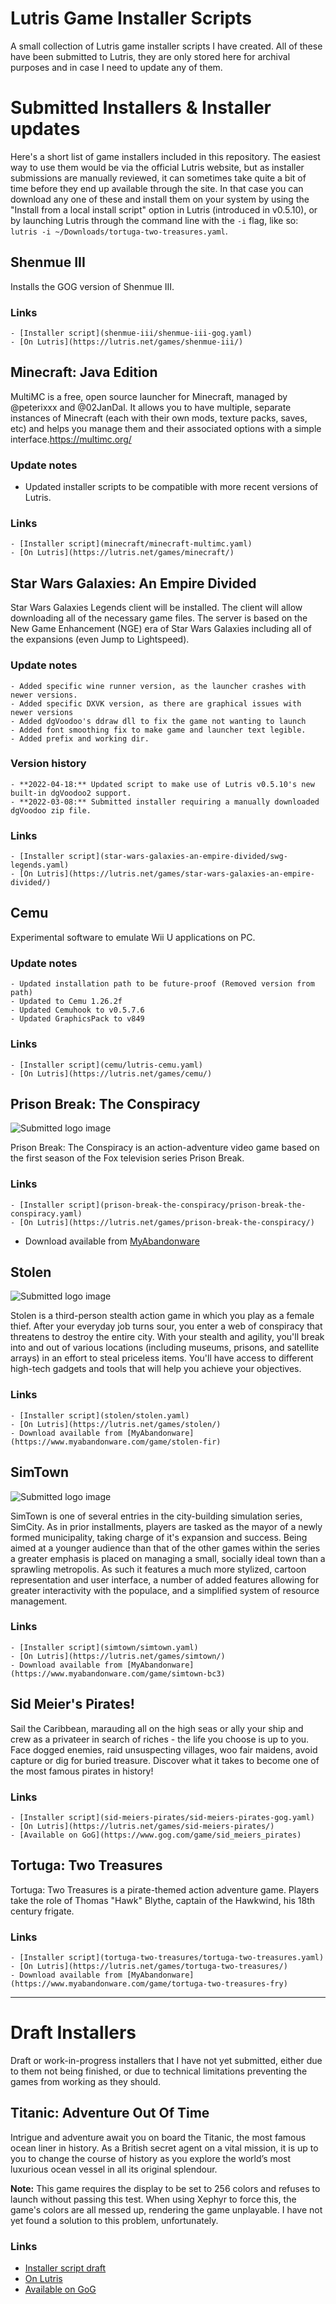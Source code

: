# Lutris Game Installer Scripts

A small collection of Lutris game installer scripts I have created. All of these have been submitted to Lutris, they are only stored here for archival purposes and in case I need to update any of them.

# Submitted Installers & Installer updates

Here's a short list of game installers included in this repository. The easiest way to use them would be via the official Lutris website, but as installer submissions are manually reviewed, it can sometimes take quite a bit of time before they end up available through the site. In that case you can download any one of these and install them on your system by using the "Install from a local install script" option in Lutris (introduced in v0.5.10), or by launching Lutris through the command line with the `-i` flag, like so: `lutris -i ~/Downloads/tortuga-two-treasures.yaml`.

## Shenmue III

Installs the GOG version of Shenmue III.

### Links

    - [Installer script](shenmue-iii/shenmue-iii-gog.yaml)
    - [On Lutris](https://lutris.net/games/shenmue-iii/)

## Minecraft: Java Edition

MultiMC is a free, open source launcher for Minecraft, managed by @peterixxx and @02JanDal. It allows you to have multiple, separate instances of Minecraft (each with their own mods, texture packs, saves, etc) and helps you manage them and their associated options with a simple interface.https://multimc.org/

### Update notes

- Updated installer scripts to be compatible with more recent versions of Lutris.

### Links

    - [Installer script](minecraft/minecraft-multimc.yaml)
    - [On Lutris](https://lutris.net/games/minecraft/)

## Star Wars Galaxies: An Empire Divided

Star Wars Galaxies Legends client will be installed. The client will allow downloading all of the necessary game files. The server is based on the New Game Enhancement (NGE) era of Star Wars Galaxies including all of the expansions (even Jump to Lightspeed).

### Update notes

    - Added specific wine runner version, as the launcher crashes with newer versions.
    - Added specific DXVK version, as there are graphical issues with newer versions
    - Added dgVoodoo's ddraw dll to fix the game not wanting to launch
    - Added font smoothing fix to make game and launcher text legible.
    - Added prefix and working dir.

### Version history

    - **2022-04-18:** Updated script to make use of Lutris v0.5.10's new built-in dgVoodoo2 support.
    - **2022-03-08:** Submitted installer requiring a manually downloaded dgVoodoo zip file.

### Links

    - [Installer script](star-wars-galaxies-an-empire-divided/swg-legends.yaml)
    - [On Lutris](https://lutris.net/games/star-wars-galaxies-an-empire-divided/)

## Cemu

Experimental software to emulate Wii U applications on PC.

### Update notes

    - Updated installation path to be future-proof (Removed version from path)
    - Updated to Cemu 1.26.2f
    - Updated Cemuhook to v0.5.7.6
    - Updated GraphicsPack to v849

### Links

    - [Installer script](cemu/lutris-cemu.yaml)
    - [On Lutris](https://lutris.net/games/cemu/)

## Prison Break: The Conspiracy

![Submitted logo image](prison-break-the-conspiracy/prison-break-conspiracy-lutris-logo.png)

Prison Break: The Conspiracy is an action-adventure video game based on the first season of the Fox television series Prison Break.

### Links

    - [Installer script](prison-break-the-conspiracy/prison-break-the-conspiracy.yaml)
    - [On Lutris](https://lutris.net/games/prison-break-the-conspiracy/)

- Download available from [MyAbandonware](https://www.myabandonware.com/game/prison-break-the-conspiracy-fji)

## Stolen

![Submitted logo image](stolen/stolen-lutris-logo.png)

Stolen is a third-person stealth action game in which you play as a female thief. After your everyday job turns sour, you enter a web of conspiracy that threatens to destroy the entire city. With your stealth and agility, you'll break into and out of various locations (including museums, prisons, and satellite arrays) in an effort to steal priceless items. You'll have access to different high-tech gadgets and tools that will help you achieve your objectives.

### Links

    - [Installer script](stolen/stolen.yaml)
    - [On Lutris](https://lutris.net/games/stolen/)
    - Download available from [MyAbandonware](https://www.myabandonware.com/game/stolen-fir)

## SimTown

![Submitted logo image](simtown/lutris-simtown-logo.jpg)

SimTown is one of several entries in the city-building simulation series, SimCity. As in prior installments, players are tasked as the mayor of a newly formed municipality, taking charge of it's expansion and success. Being aimed at a younger audience than that of the other games within the series a greater emphasis is placed on managing a small, socially ideal town than a sprawling metropolis. As such it features a much more stylized, cartoon representation and user interface, a number of added features allowing for greater interactivity with the populace, and a simplified system of resource management.

### Links

    - [Installer script](simtown/simtown.yaml)
    - [On Lutris](https://lutris.net/games/simtown/)
    - Download available from [MyAbandonware](https://www.myabandonware.com/game/simtown-bc3)

## Sid Meier's Pirates!

Sail the Caribbean, marauding all on the high seas or ally your ship and crew as a privateer in search of riches - the life you choose is up to you. Face dogged enemies, raid unsuspecting villages, woo fair maidens, avoid capture or dig for buried treasure. Discover what it takes to become one of the most famous pirates in history!

### Links

    - [Installer script](sid-meiers-pirates/sid-meiers-pirates-gog.yaml)
    - [On Lutris](https://lutris.net/games/sid-meiers-pirates/)
    - [Available on GoG](https://www.gog.com/game/sid_meiers_pirates)

## Tortuga: Two Treasures

Tortuga: Two Treasures is a pirate-themed action adventure game. Players take the role of Thomas "Hawk" Blythe, captain of the Hawkwind, his 18th century frigate.

### Links

    - [Installer script](tortuga-two-treasures/tortuga-two-treasures.yaml)
    - [On Lutris](https://lutris.net/games/tortuga-two-treasures/)
    - Download available from [MyAbandonware](https://www.myabandonware.com/game/tortuga-two-treasures-fry)

---

# Draft Installers

Draft or work-in-progress installers that I have not yet submitted, either due to them not being finished, or due to technical limitations preventing the games from working as they should.

## Titanic: Adventure Out Of Time

Intrigue and adventure await you on board the Titanic, the most famous ocean liner in history. As a British secret agent on a vital mission, it is up to you to change the course of history as you explore the world’s most luxurious ocean vessel in all its original splendour.

**Note:** This game requires the display to be set to 256 colors and refuses to launch without passing this test. When using Xephyr to force this, the game's colors are all messed up, rendering the game unplayable. I have not yet found a solution to this problem, unfortunately.

### Links

- [Installer script draft](titanic-adventure-out-of-time/titanic-adventure-out-of-time-gog.yaml)
- [On Lutris](https://lutris.net/games/titanic-adventure-out-of-time/)
- [Available on GoG](https://www.gog.com/game/titanic_adventure_out_of_time)
